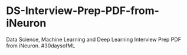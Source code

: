 # DS-Interview-Prep-PDF-from-iNeuron

   Data Science, Machine Learning and Deep Learning Interview Prep PDF from iNeuron. #30daysofML
